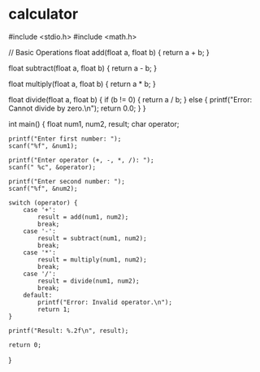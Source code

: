 # calculator
#include <stdio.h>
#include <math.h>

// Basic Operations
float add(float a, float b) {
    return a + b;
}

float subtract(float a, float b) {
    return a - b;
}

float multiply(float a, float b) {
    return a * b;
}

float divide(float a, float b) {
    if (b != 0) {
        return a / b;
    } else {
        printf("Error: Cannot divide by zero.\n");
        return 0.0;
    }
}

int main() {
    float num1, num2, result;
    char operator;

    printf("Enter first number: ");
    scanf("%f", &num1);

    printf("Enter operator (+, -, *, /): ");
    scanf(" %c", &operator);

    printf("Enter second number: ");
    scanf("%f", &num2);

    switch (operator) {
        case '+':
            result = add(num1, num2);
            break;
        case '-':
            result = subtract(num1, num2);
            break;
        case '*':
            result = multiply(num1, num2);
            break;
        case '/':
            result = divide(num1, num2);
            break;
        default:
            printf("Error: Invalid operator.\n");
            return 1;
    }

    printf("Result: %.2f\n", result);

    return 0;
}


